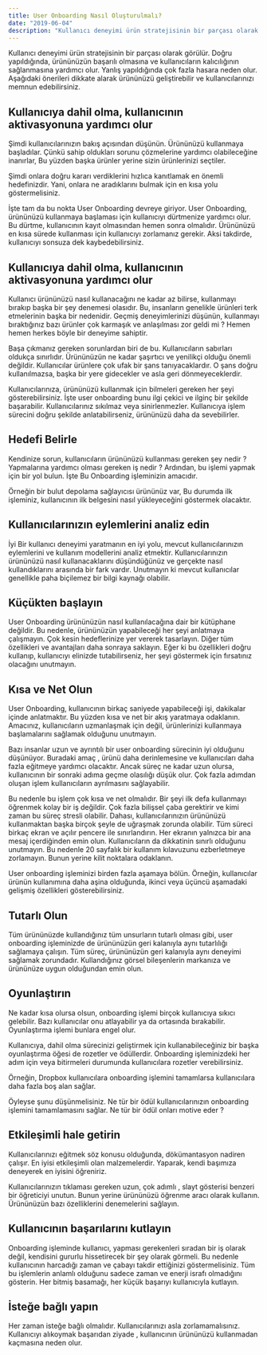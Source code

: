 ```yaml
---
title: User Onboarding Nasıl Oluşturulmalı?
date: "2019-06-04"
description: "Kullanıcı deneyimi ürün stratejisinin bir parçası olarak görülür. Doğru yapıldığında, ürününüzün başarılı olmasına ve kullanıcıların kalıcılığının sağlanmasına yardımcı olur."
---
```


Kullanıcı deneyimi ürün stratejisinin bir parçası olarak görülür. Doğru yapıldığında, ürününüzün başarılı olmasına ve kullanıcıların kalıcılığının sağlanmasına yardımcı olur. Yanlış yapıldığında çok fazla hasara neden olur. Aşağıdaki önerileri dikkate alarak ürününüzü geliştirebilir ve kullanıcılarınızı memnun edebilirsiniz.



## Kullanıcıya dahil olma, kullanıcının aktivasyonuna yardımcı olur
Şimdi kullanıcılarınızın bakış açısından düşünün. Ürününüzü kullanmaya başladılar. Çünkü sahip oldukları sorunu çözmelerine yardımcı olabileceğine inanırlar, Bu yüzden başka ürünler yerine sizin ürünlerinizi seçtiler.

Şimdi onlara doğru kararı verdiklerini hızlıca kanıtlamak en önemli hedefinizdir. Yani, onlara ne aradıklarını bulmak için en kısa yolu göstermelisiniz.

İşte tam da bu nokta User Onboarding devreye giriyor. User Onboarding, ürününüzü kullanmaya başlaması için kullanıcıyı dürtmenize yardımcı olur. Bu dürtme, kullanıcının kayıt olmasından hemen sonra olmalıdır. Ürününüzü en kısa sürede kullanması için kullanıcıyı zorlamanız gerekir. Aksi takdirde, kullanıcıyı sonsuza dek kaybedebilirsiniz.



## Kullanıcıya dahil olma, kullanıcının aktivasyonuna yardımcı olur
Kullanıcı ürününüzü nasıl kullanacağını ne kadar az bilirse, kullanmayı bırakıp başka bir şey denemesi olasıdır. Bu, insanların genelikle ürünleri terk etmelerinin başka bir nedenidir. Geçmiş deneyimlerinizi düşünün, kullanmayı bıraktığınız bazı ürünler çok karmaşık ve anlaşılması zor geldi mi ? Hemen hemen herkes böyle bir deneyime sahiptir.

Başa çıkmanız gereken sorunlardan biri de bu. Kullanıcıların sabırları oldukça sınırlıdır. Ürününüzün ne kadar şaşırtıcı ve yenilikçi olduğu önemli değildir. Kullanıcılar ürünlere çok ufak bir şans tanıyacaklardır. O şans doğru kullanılmazsa, başka bir yere gidecekler ve asla geri dönmeyeceklerdir.

Kullanıcılarınıza, ürününüzü kullanmak için bilmeleri gereken her şeyi gösterebilirsiniz. İşte user onboarding bunu ilgi çekici ve ilginç bir şekilde başarabilir. Kullanıcılarınız sıkılmaz veya sinirlenmezler. Kullanıcıya işlem sürecini doğru şekilde anlatabilirseniz, ürününüzü daha da sevebilirler.



## Hedefi Belirle
Kendinize sorun, kullanıcıların ürününüzü kullanması gereken şey nedir ? Yapmalarına yardımcı olması gereken iş nedir ? Ardından, bu işlemi yapmak için bir yol bulun. İşte Bu Onboarding işleminizin amacıdır.

Örneğin bir bulut depolama sağlayıcısı ürününüz var, Bu durumda ilk işleminiz, kullanıcının ilk belgesini nasıl yükleyeceğini göstermek olacaktır.



## Kullanıcılarınızın eylemlerini analiz edin
İyi Bir kullanıcı deneyimi yaratmanın en iyi yolu, mevcut kullanıcılarınızın eylemlerini ve kullanım modellerini analiz etmektir. Kullanıcılarınızın ürününüzü nasıl kullanacaklarını düşündüğünüz ve gerçekte nasıl kullandıklarını arasında bir fark vardır. Unutmayın ki mevcut kullanıcılar genellikle paha biçilemez bir bilgi kaynağı olabilir.



## Küçükten başlayın
User Onboarding ürününüzün nasıl kullanılacağına dair bir kütüphane değildir. Bu nedenle, ürününüzün yapabileceği her şeyi anlatmaya çalışmayın. Çok kesin hedeflerinize yer vererek tasarlayın. Diğer tüm özellikleri ve avantajları daha sonraya saklayın. Eğer ki bu özellikleri doğru kullanıp, kullanıcıyı elinizde tutabilirseniz, her şeyi göstermek için fırsatınız olacağını unutmayın.



## Kısa ve Net Olun
User Onboarding, kullanıcının birkaç saniyede yapabileceği işi, dakikalar içinde anlatmaktır. Bu yüzden kısa ve net bir akış yaratmaya odaklanın. Amacınız, kullanıcıların uzmanlaşmak için değil, ürünlerinizi kullanmaya başlamalarını sağlamak olduğunu unutmayın.

Bazı insanlar uzun ve ayrıntılı bir user onboarding sürecinin iyi olduğunu düşünüyor. Buradaki amaç , ürünü daha derinlemesine ve kullanıcıları daha fazla eğitmeye yardımcı olacaktır. Ancak süreç ne kadar uzun olursa, kullanıcının bir sonraki adıma geçme olasılığı düşük olur. Çok fazla adımdan oluşan işlem kullanıcıların ayrılmasını sağlayabilir.

Bu nedenle bu işlem çok kısa ve net olmalıdır. Bir şeyi ilk defa kullanmayı öğrenmek kolay bir iş değildir. Çok fazla bilişsel çaba gerektirir ve kimi zaman bu süreç stresli olabilir. Dahası, kullanıcılarınızın ürününüzü kullanmaktan başka birçok şeyle de uğraşmak zorunda olabilir. Tüm süreci birkaç ekran ve açılır pencere ile sınırlandırın. Her ekranın yalnızca bir ana mesaj içerdiğinden emin olun. Kullanıcıların da dikkatinin sınırlı olduğunu unutmayın. Bu nedenle 20 sayfalık bir kullanım kılavuzunu ezberletmeye zorlamayın. Bunun yerine kilit noktalara odaklanın.

User onboarding işleminizi birden fazla aşamaya bölün. Örneğin, kullanıcılar ürünün kullanımına daha aşina olduğunda, ikinci veya üçüncü aşamadaki gelişmiş özellikleri gösterebilirsiniz.



## Tutarlı Olun
Tüm ürününüzde kullandığınız tüm unsurların tutarlı olması gibi, user onboarding işleminizde de ürününüzün geri kalanıyla aynı tutarlılığı sağlamaya çalışın. Tüm süreç, ürününüzün geri kalanıyla aynı deneyimi sağlamak zorundadır. Kullandığınız görsel bileşenlerin markanıza ve ürününüze uygun olduğundan emin olun.



## Oyunlaştırın
Ne kadar kısa olursa olsun, onboarding işlemi birçok kullanıcıya sıkıcı gelebilir. Bazı kullanıcılar onu atlayabilir ya da ortasında bırakabilir. Oyunlaştırma işlemi bunlara engel olur.

Kullanıcıya, dahil olma sürecinizi geliştirmek için kullanabileceğiniz bir başka oyunlaştırma öğesi de rozetler ve ödüllerdir. Onboarding işleminizdeki her adım için veya bitirmeleri durumunda kullanıcılara rozetler verebilirsiniz.

Örneğin, Dropbox kullanıcılara onboarding işlemini tamamlarsa kullanıcılara daha fazla boş alan sağlar.

Öyleyse şunu düşünmelisiniz. Ne tür bir ödül kullanıcılarınızın onboarding işlemini tamamlamasını sağlar. Ne tür bir ödül onları motive eder ?


## Etkileşimli hale getirin
Kullanıcılarınızı eğitmek söz konusu olduğunda, dökümantasyon nadiren çalışır. En iyisi etkileşimli olan malzemelerdir. Yaparak, kendi başımıza deneyerek en iyisini öğreniriz.

Kullanıcılarınızın tıklaması gereken uzun, çok adımlı , slayt gösterisi benzeri bir öğreticiyi unutun. Bunun yerine ürününüzü öğrenme aracı olarak kullanın. Ürününüzün bazı özelliklerini denemelerini sağlayın.


## Kullanıcının başarılarını kutlayın
Onboarding işleminde kullanıcı, yapması gerekenleri sıradan bir iş olarak değil, kendisini gururlu hissetirecek bir şey olarak görmeli. Bu nedenle kullanıcının harcadığı zaman ve çabayı takdir ettiğinizi göstermelisiniz. Tüm bu işlemlerin anlamlı olduğunu sadece zaman ve enerji israfı olmadığını gösterin. Her bitmiş basamağı, her küçük başarıyı kullanıcıyla kutlayın.


## İsteğe bağlı yapın
Her zaman isteğe bağlı olmalıdır. Kullanıcılarınızı asla zorlamamalısınız. Kullanıcıyı alıkoymak başarıdan ziyade , kullanıcının ürününüzü kullanmadan kaçmasına neden olur.
